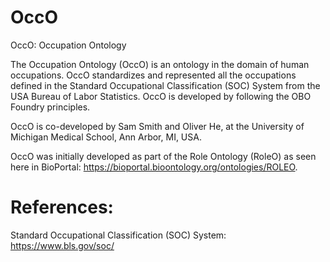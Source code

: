 # OccO
OccO: Occupation Ontology

The Occupation Ontology (OccO) is an ontology in the domain of human occupations. OccO standardizes and represented all the occupations defined in the Standard Occupational Classification (SOC) System from the USA Bureau of Labor Statistics. OccO is developed by following the OBO Foundry principles. 

OccO is co-developed by Sam Smith and Oliver He, at the University of Michigan Medical School, Ann Arbor, MI, USA. 

OccO was initially developed as part of the Role Ontology (RoleO) as seen here in BioPortal: https://bioportal.bioontology.org/ontologies/ROLEO. 

# References:

Standard Occupational Classification (SOC) System: https://www.bls.gov/soc/ 



